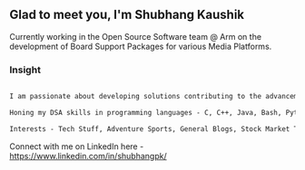 ## Glad to meet you, I'm Shubhang Kaushik 

Currently working in the Open Source Software team @ Arm on the development of Board Support Packages for various Media Platforms.


### Insight

```markdown

I am passionate about developing solutions contributing to the advancements in Mobile Computing with Artifitial Intelligence capabilities. 

Honing my DSA skills in programming languages - C, C++, Java, Bash, Python ; along with a strong experience of working on kernel/hypervisor , Android/Distros OS Stack, Fixed Virtual Platforms, BSP, etc., I would be a great fit to work alongside with in your team.  

Interests - Tech Stuff, Adventure Sports, General Blogs, Stock Market Trends  

```

Connect with me on LinkedIn here - https://www.linkedin.com/in/shubhangpk/


